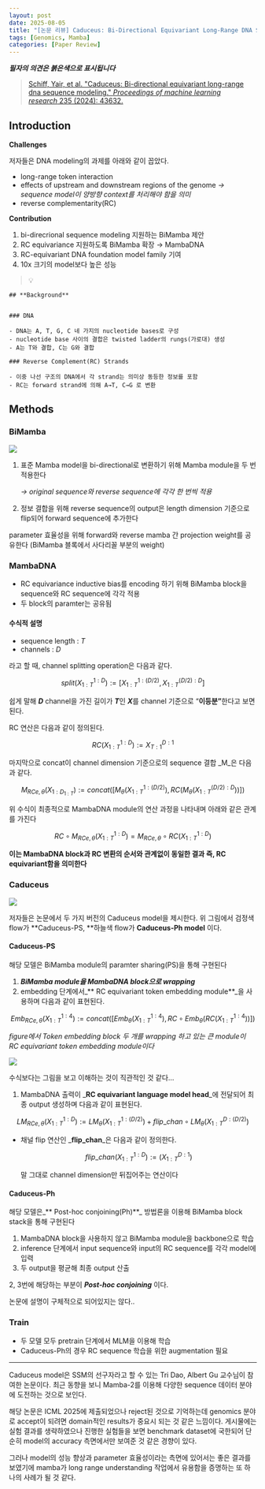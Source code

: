 ```yaml
---
layout: post
date: 2025-08-05
title: "[논문 리뷰] Caduceus: Bi-Directional Equivariant Long-Range DNA Sequence Modeling"
tags: [Genomics, Mamba]
categories: [Paper Review]
---
```


<span class="notion-red">_**필자의 의견은 붉은색으로 표시됩니다**_</span>


> [Schiff, Yair, et al. "Caduceus: Bi-directional equivariant long-range dna sequence modeling." ](https://pmc.ncbi.nlm.nih.gov/articles/PMC12189541/)[_Proceedings of machine learning research_](https://pmc.ncbi.nlm.nih.gov/articles/PMC12189541/)[ 235 (2024): 43632.](https://pmc.ncbi.nlm.nih.gov/articles/PMC12189541/)



## Introduction


**Challenges**


저자들은 DNA modeling의 과제를 아래와 같이 꼽았다.

- long-range token interaction
- effects of upstream and downstream regions of the genome 
_→ sequence model이 양방향 context를 처리해야 함을 의미_
- reverse complementarity(RC)

**Contribution**

1. bi-direcrional sequence modeling 지원하는 BiMamba 제안
1. RC equivariance 지원하도록 BiMamba 확장 → MambaDNA
1. RC-equivariant DNA foundation model family 기여
1. 10x 크기의 model보다 높은 성능

> 💡 


	## **Background**


	### DNA

	- DNA는 A, T, G, C 네 가지의 nucleotide bases로 구성
	- nucleotide base 사이의 결합은 twisted ladder의 rungs(가로대) 생성
	- A는 T와 결합, C는 G와 결합

	### Reverse Complement(RC) Strands

	- 이중 나선 구조의 DNA에서 각 strand는 의미상 동등한 정보를 포함
	- RC는 forward strand에 의해 A→T, C→G 로 변환


## Methods



### BiMamba


![](https://prod-files-secure.s3.us-west-2.amazonaws.com/542b861c-36a8-4051-84e5-8804b6728dba/2c247d59-7815-4980-99f0-8f0d21f445a7/image.png?X-Amz-Algorithm=AWS4-HMAC-SHA256&X-Amz-Content-Sha256=UNSIGNED-PAYLOAD&X-Amz-Credential=ASIAZI2LB466WTW5U5S5%2F20250921%2Fus-west-2%2Fs3%2Faws4_request&X-Amz-Date=20250921T150114Z&X-Amz-Expires=3600&X-Amz-Security-Token=IQoJb3JpZ2luX2VjEIr%2F%2F%2F%2F%2F%2F%2F%2F%2F%2FwEaCXVzLXdlc3QtMiJGMEQCIFAoJIO8ZFoKcbJxaedgVIlkv4Kupq0eObs1aCW%2B%2FrebAiBluueNmTMsyFlW75Avtx8iiZwTHRCu6KpmlCeH0oMR9yr%2FAwgTEAAaDDYzNzQyMzE4MzgwNSIMRP6wauheFhMLmDeAKtwDg9fN3RN9dMMAOdf66ZqAzv46cn2OuG6R6btbeUUm%2Fcg%2B%2BoIMPvGAY2WwXqyv36yuZIJiyVXtqndX%2By5PpzlNef3m0VjfFlYPhsMmdbc9NewjI%2FBGA%2B5vSXioJxd%2BHDH2GB1L7AKUBuhWzulS5iXq2SCpZmlY8c0bJlLGGZgybei57NTlKnJcuWTTceusCcDTaOIL%2FMkdG%2FhfcH1M25%2FFAjd3pWKQk3IcRDb8r9UBKme4gTxrflTCuIRz%2FI2xQhUj8sAk%2FbcA9ye0LPHom3K%2B9LCDWHJoC6tPr%2B2yILwZmGjTbGyOUHsyMUGRKNDKcdoF07RV%2FvLx%2Bw%2BZLDww8D7ipZYdrxjnEfObn3bkDnwffp%2FRrmZ81u51%2BLjSNtFSaCa%2FUOPumltHTcfMOnSt6abIeFzez1hRZNGFuHB28SInriWHQlrsMAY47ImVjqiPsV6V1dHg64O47%2B062ef7deog9USIOapocLYjZfc%2BziMR328az%2FoVu4GbMvsXQSq3I9mAREfmiqUVgsWOfWO4c47iiZW8WRWOdl39%2BbyR1IWlRMveEJ0%2Fme6yne5rv8xOvQaWJe0sWkFgnw3VDgvHVDDdrSGxDF%2FTDDSjrKawOw3fGYSEdEf92a27BMUnKVowt5i%2FxgY6pgEXnaN%2Fqdxl9qt1tu1S79NZwpQCbqYTk9lQqYf%2F3qH0W8Pf5uGEr0SEFNVKFLPgrSGUesM7T%2FkEI21NLseGljKRrX4kaPmiVidj046GXyS7JRai%2B%2Be9TUl5E3zTWrPTe49SIJFrEYnp8%2F7l%2Bn5jcov8P%2Bo73hgEIXdq5kQJEvgkDGR%2FQNcAyDi89jrA4ofUxgl%2BN4nLrvXX3gXf0bX4ZNuhYELb18qC&X-Amz-Signature=9c9040f559b9b8ea7a7517ba96cd8fff58fc84e794ffdf410519dace1650addd&X-Amz-SignedHeaders=host&x-amz-checksum-mode=ENABLED&x-id=GetObject)

1. 표준 Mamba model을 bi-directional로 변환하기 위해 Mamba module을 두 번 적용한다

	_→ original sequence와 reverse sequence에 각각 한 번씩 적용_

1. 정보 결합을 위해 reverse sequence의 output은 length dimension 기준으로 flip되어 forward sequence에 추가한다

parameter 효율성을 위해 forward와 reverse mamba 간 projection weight를 공유한다 (BiMamba 블록에서 사다리꼴 부분의 weight)



### MambaDNA

- RC equivariance inductive bias를 encoding 하기 위해 BiMamba block을 sequence와 RC sequence에 각각 적용
- 두 block의 paramter는 공유됨


#### 수식적 설명

- sequence length : _T_
- channels : _D_

라고 할 때,  channel splitting operation은 다음과 같다.


$$
split(X^{1:D}_{1:T}):=[X^{1:(D/2)}_{1:T},X^{(D/2):D}_{1:T}]
$$


<span class="notion-red">쉽게 말해 </span><span class="notion-red">_**D**_</span><span class="notion-red"> channel을 가진 길이가 </span><span class="notion-red">_**T**_</span><span class="notion-red">인 </span><span class="notion-red">_**X**_</span><span class="notion-red">를 channel 기준으로 “</span><span class="notion-red">**이등분”**</span><span class="notion-red">한다고 보면 된다.</span>


RC 연산은 다음과 같이 정의된다.


$$
RC(X^{1:D}_{1:T}):=X^{D:1}_{T:1}
$$


마지막으로 concat이 channel dimension 기준으로의 sequence 결합 _M_은 다음과 같다.


$$
M_{RCe,\theta}(X_{1:D_{1:T}}):=concat([M_{\theta}(X^{1:(D/2)}_{1:T}),RC(M_{\theta}(X^{(D/2):D}_{1:T}))])
$$


위 수식이 최종적으로 MambaDNA module의 연산 과정을 나타내며 아래와 같은 관계를 가진다


$$
RC\circ M_{RCe,\theta}(X^{1:D}_{1:T}) = M_{RCe,\theta} \circ RC(X^{1:D}_{1:T})
$$


**이는 MambaDNA block과 RC 변환의 순서와 관계없이 동일한 결과 즉, RC equivariant함을 의미한다**



### Caduceus


![](https://prod-files-secure.s3.us-west-2.amazonaws.com/542b861c-36a8-4051-84e5-8804b6728dba/f94a60d7-8145-473b-aef9-7c68d3ec604a/image.png?X-Amz-Algorithm=AWS4-HMAC-SHA256&X-Amz-Content-Sha256=UNSIGNED-PAYLOAD&X-Amz-Credential=ASIAZI2LB466WTW5U5S5%2F20250921%2Fus-west-2%2Fs3%2Faws4_request&X-Amz-Date=20250921T150114Z&X-Amz-Expires=3600&X-Amz-Security-Token=IQoJb3JpZ2luX2VjEIr%2F%2F%2F%2F%2F%2F%2F%2F%2F%2FwEaCXVzLXdlc3QtMiJGMEQCIFAoJIO8ZFoKcbJxaedgVIlkv4Kupq0eObs1aCW%2B%2FrebAiBluueNmTMsyFlW75Avtx8iiZwTHRCu6KpmlCeH0oMR9yr%2FAwgTEAAaDDYzNzQyMzE4MzgwNSIMRP6wauheFhMLmDeAKtwDg9fN3RN9dMMAOdf66ZqAzv46cn2OuG6R6btbeUUm%2Fcg%2B%2BoIMPvGAY2WwXqyv36yuZIJiyVXtqndX%2By5PpzlNef3m0VjfFlYPhsMmdbc9NewjI%2FBGA%2B5vSXioJxd%2BHDH2GB1L7AKUBuhWzulS5iXq2SCpZmlY8c0bJlLGGZgybei57NTlKnJcuWTTceusCcDTaOIL%2FMkdG%2FhfcH1M25%2FFAjd3pWKQk3IcRDb8r9UBKme4gTxrflTCuIRz%2FI2xQhUj8sAk%2FbcA9ye0LPHom3K%2B9LCDWHJoC6tPr%2B2yILwZmGjTbGyOUHsyMUGRKNDKcdoF07RV%2FvLx%2Bw%2BZLDww8D7ipZYdrxjnEfObn3bkDnwffp%2FRrmZ81u51%2BLjSNtFSaCa%2FUOPumltHTcfMOnSt6abIeFzez1hRZNGFuHB28SInriWHQlrsMAY47ImVjqiPsV6V1dHg64O47%2B062ef7deog9USIOapocLYjZfc%2BziMR328az%2FoVu4GbMvsXQSq3I9mAREfmiqUVgsWOfWO4c47iiZW8WRWOdl39%2BbyR1IWlRMveEJ0%2Fme6yne5rv8xOvQaWJe0sWkFgnw3VDgvHVDDdrSGxDF%2FTDDSjrKawOw3fGYSEdEf92a27BMUnKVowt5i%2FxgY6pgEXnaN%2Fqdxl9qt1tu1S79NZwpQCbqYTk9lQqYf%2F3qH0W8Pf5uGEr0SEFNVKFLPgrSGUesM7T%2FkEI21NLseGljKRrX4kaPmiVidj046GXyS7JRai%2B%2Be9TUl5E3zTWrPTe49SIJFrEYnp8%2F7l%2Bn5jcov8P%2Bo73hgEIXdq5kQJEvgkDGR%2FQNcAyDi89jrA4ofUxgl%2BN4nLrvXX3gXf0bX4ZNuhYELb18qC&X-Amz-Signature=72e1ec7ee247a97b7d5c1e6061f12802141ed8c69c731fdbf2c4a242d10db145&X-Amz-SignedHeaders=host&x-amz-checksum-mode=ENABLED&x-id=GetObject)


저자들은 논문에서 두 가지 버전의 Caduceus model을 제시한다. 위 그림에서 검정색 flow가 **Caduceus-PS, **하늘색 flow가 **Caduceus-Ph model** 이다.



#### Caduceus-PS


해당 모델은 BiMamba module의 paramter sharing(PS)을 통해 구현된다

1. _**BiMamba module을 MambaDNA block으로 wrapping**_
1. embedding 단계에서_** RC equivariant token embedding module**_을 사용하며 다음과 같이 표현된다.

$$
Emb_{RCe,\theta}(X^{1:4}_{1:T}):=concat([Emb_{\theta}(X^{1:4}_{1:T}),RC \circ Emb_{\theta}(RC(X^{1:4}_{1:T}))])
$$


_figure에서 Token embedding block 두 개를 wrapping 하고 있는 큰 module이 RC equivariant token embedding module이다_


![](https://prod-files-secure.s3.us-west-2.amazonaws.com/542b861c-36a8-4051-84e5-8804b6728dba/b175e4da-71eb-4e91-8c23-a06dabe673c9/image.png?X-Amz-Algorithm=AWS4-HMAC-SHA256&X-Amz-Content-Sha256=UNSIGNED-PAYLOAD&X-Amz-Credential=ASIAZI2LB466WTW5U5S5%2F20250921%2Fus-west-2%2Fs3%2Faws4_request&X-Amz-Date=20250921T150115Z&X-Amz-Expires=3600&X-Amz-Security-Token=IQoJb3JpZ2luX2VjEIr%2F%2F%2F%2F%2F%2F%2F%2F%2F%2FwEaCXVzLXdlc3QtMiJGMEQCIFAoJIO8ZFoKcbJxaedgVIlkv4Kupq0eObs1aCW%2B%2FrebAiBluueNmTMsyFlW75Avtx8iiZwTHRCu6KpmlCeH0oMR9yr%2FAwgTEAAaDDYzNzQyMzE4MzgwNSIMRP6wauheFhMLmDeAKtwDg9fN3RN9dMMAOdf66ZqAzv46cn2OuG6R6btbeUUm%2Fcg%2B%2BoIMPvGAY2WwXqyv36yuZIJiyVXtqndX%2By5PpzlNef3m0VjfFlYPhsMmdbc9NewjI%2FBGA%2B5vSXioJxd%2BHDH2GB1L7AKUBuhWzulS5iXq2SCpZmlY8c0bJlLGGZgybei57NTlKnJcuWTTceusCcDTaOIL%2FMkdG%2FhfcH1M25%2FFAjd3pWKQk3IcRDb8r9UBKme4gTxrflTCuIRz%2FI2xQhUj8sAk%2FbcA9ye0LPHom3K%2B9LCDWHJoC6tPr%2B2yILwZmGjTbGyOUHsyMUGRKNDKcdoF07RV%2FvLx%2Bw%2BZLDww8D7ipZYdrxjnEfObn3bkDnwffp%2FRrmZ81u51%2BLjSNtFSaCa%2FUOPumltHTcfMOnSt6abIeFzez1hRZNGFuHB28SInriWHQlrsMAY47ImVjqiPsV6V1dHg64O47%2B062ef7deog9USIOapocLYjZfc%2BziMR328az%2FoVu4GbMvsXQSq3I9mAREfmiqUVgsWOfWO4c47iiZW8WRWOdl39%2BbyR1IWlRMveEJ0%2Fme6yne5rv8xOvQaWJe0sWkFgnw3VDgvHVDDdrSGxDF%2FTDDSjrKawOw3fGYSEdEf92a27BMUnKVowt5i%2FxgY6pgEXnaN%2Fqdxl9qt1tu1S79NZwpQCbqYTk9lQqYf%2F3qH0W8Pf5uGEr0SEFNVKFLPgrSGUesM7T%2FkEI21NLseGljKRrX4kaPmiVidj046GXyS7JRai%2B%2Be9TUl5E3zTWrPTe49SIJFrEYnp8%2F7l%2Bn5jcov8P%2Bo73hgEIXdq5kQJEvgkDGR%2FQNcAyDi89jrA4ofUxgl%2BN4nLrvXX3gXf0bX4ZNuhYELb18qC&X-Amz-Signature=0ea742deb6e09bb1afeaf45dc483fe45002fc01b01a432da400adb5d9d976f40&X-Amz-SignedHeaders=host&x-amz-checksum-mode=ENABLED&x-id=GetObject)


<span class="notion-red">수식보다는 그림을 보고 이해하는 것이 직관적인 것 같다…</span>

1. MambaDNA 출력이 _**RC equivariant language model head**_에 전달되어 최종 output 생성하며 다음과 같이 표현된다.

$$
LM_{RCe,\theta}(X^{1:D}_{1:T}):= LM_{\theta}(X^{1:(D/2)}_{1:T})+flip\_chan\circ LM_{\theta}(X^{D:(D/2)}_{1:T})
$$

- 채널 flip 연산인 _**flip\_chan**_은 다음과 같이 정의한다.

	$$
	flip\_chan(X^{1:D}_{1:T}):=(X^{D:1}_{1:T})
	$$


	말 그대로 channel dimension만 뒤집어주는 연산이다



#### Caduceus-Ph


해당 모델은_** Post-hoc conjoining(Ph)**_ 방법론을 이용해 BiMamba block stack을 통해 구현된다

1. MambaDNA block을 사용하지 않고 BiMamba module을 backbone으로 학습
1. inference 단계에서 input sequence와 input의 RC sequence를 각각 model에 입력
1. 두 output을 평균해 최종 output 산출

2, 3번에 해당하는 부분이 _**Post-hoc conjoining**_ 이다.


<span class="notion-red">논문에 설명이 구체적으로 되어있지는 않다..</span>



### Train

- 두 모델 모두 pretrain 단계에서 MLM을 이용해 학습
- Caduceus-Ph의 경우 RC sequence 학습을 위한 augmentation 필요

---


<span class="notion-red">Caduceus model은 SSM의 선구자라고 할 수 있는 Tri Dao, Albert Gu 교수님이 참여한 논문이다. 최근 동향을 보니 Mamba-2를 이용해 다양한 sequence 데이터 분야에 도전하는 것으로 보인다.</span>


<span class="notion-red">해당 논문은 ICML 2025에 제출되었으나 reject된 것으로 기억하는데 genomics 분야로 accept이 되려면 domain적인 results가 중요시 되는 것 같은 느낌이다. 게시물에는 실험 결과를 생략하였으나 진행한 실험들을 보면 benchmark dataset에 국한되어 단순히 model의 accuracy 측면에서만 보여준 것 같은 경향이 있다.</span>


<span class="notion-red">그러나 model의 성능 향상과 parameter 효율성이라는 측면에 있어서는 좋은 결과를 보였기에 mamba가 long range understanding 작업에서 유용함을 증명하는 또 하나의 사례가 될 것 같다.</span>

